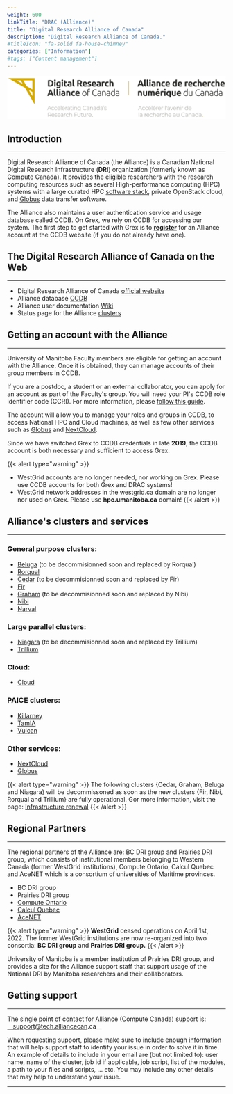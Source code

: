 ```yaml
---
weight: 600
linkTitle: "DRAC (Alliance)"
title: "Digital Research Alliance of Canada"
description: "Digital Research Alliance of Canada."
#titleIcon: "fa-solid fa-house-chimney"
categories: ["Information"]
#tags: ["Content management"]
---
```


[![Digital Research Alliance of Canad](/alliance/Alliance_logo_English-first_slogan.jpg)](https://alliancecan.ca/)

## Introduction
---

Digital Research Alliance of Canada (the Alliance) is a Canadian National Digital Research Infrastructure (__DRI__) organization (formerly known as Compute Canada). It provides the eligible researchers with the research computing resources such as several High-performance computing (HPC) systems with a large curated HPC [software stack](https://docs.alliancecan.ca/wiki/Available_software), private OpenStack cloud, and [Globus](https://docs.alliancecan.ca/wiki/Globus) data transfer software. 

The Alliance also maintains a user authentication service and usage database called CCDB. On Grex, we rely on CCDB for accessing our system. The first step to get started with Grex is to [**register**](https://alliancecan.ca/en/services/advanced-research-computing/account-management/apply-account "Apply for an account") for an Alliance account at the CCDB website (if you do not already have one).

## The Digital Research Alliance of Canada on the Web
---

- Digital Research Alliance of Canada [official website](https://alliancecan.ca/)
- Alliance database [CCDB](https://ccdb.computecanada.ca/ "Compute Canada accounts database")
- Alliance user documentation [Wiki](https://docs.alliancecan.ca/wiki "the Alliance user documentation Wiki") 
- Status page for the Alliance [clusters](https://status.alliancecan.ca/ "Status page for the Alliance services and platforms")

## Getting an account with the Alliance
---

University of Manitoba Faculty members are eligible for getting an account with the Alliance. Once it is obtained, they can manage accounts of their group members in CCDB.

If you are a postdoc, a student or an external collaborator, you can apply for an account as part of the Faculty's group. You will need your PI's CCDB role identifier code (CCRI). For more information, please [follow this guide](https://alliancecan.ca/en/services/advanced-research-computing/account-management/apply-account "Apply for an account").

The account will allow you to manage your roles and groups in CCDB, to access National HPC and Cloud machines, as well as few other services such as [Globus](https://docs.alliancecan.ca/wiki/Globus "Globus") and [NextCloud](https://docs.alliancecan.ca/wiki/Nextcloud "NextCloud"). 

Since we have switched Grex to CCDB credentials in late **2019**, the CCDB account is both necessary and sufficient to access Grex.

{{< alert type="warning" >}}
* WestGrid accounts are no longer needed, nor working on Grex. Please use CCDB accounts for both Grex and DRAC systems!
* WestGrid network addresses in the westgrid.ca domain are no longer nor used on Grex. Please use __hpc.umanitoba.ca__ domain!
{{< /alert >}}

## Alliance's clusters and services
---

### General purpose clusters:

* [Beluga](https://docs.alliancecan.ca/wiki/B%C3%A9luga/en) (to be decommisionned soon and replaced by Rorqual) 
* [Rorqual](https://docs.alliancecan.ca/wiki/Rorqual/en)
* [Cedar](https://docs.alliancecan.ca/wiki/Cedar/en) (to be decommisionned soon and replaced by Fir)
* [Fir](https://docs.alliancecan.ca/wiki/Fir/en)
* [Graham](https://docs.alliancecan.ca/wiki/Graham/en) (to be decommisionned soon and replaced by Nibi)
* [Nibi](https://docs.alliancecan.ca/wiki/Nibi/en)
* [Narval](https://docs.alliancecan.ca/wiki/Narval/en)

### Large parallel clusters:

* [Niagara](https://docs.alliancecan.ca/wiki/Niagara/en) (to be decommisionned soon and replaced by Trillium)
* [Trillium](https://docs.alliancecan.ca/wiki/Trillium/en)

### Cloud:

* [Cloud](https://docs.alliancecan.ca/wiki/Cloud/en)

### PAICE clusters:

* [Killarney](https://docs.alliancecan.ca/wiki/Killarney/en)
* [TamIA](https://docs.alliancecan.ca/wiki/TamIA/en)
* [Vulcan](https://docs.alliancecan.ca/wiki/Vulcan/en)

### Other services:

* [NextCloud](https://docs.alliancecan.ca/wiki/Nextcloud)
* [Globus](https://docs.alliancecan.ca/wiki/Globus)

{{< alert type="warning" >}}
The following clusters {Cedar, Graham, Beluga and Niagara} will be decommissoned as soon as the new clusters {Fir, Nibi, Rorqual and Trillium} are fully operational. Gor more information, visit the page: [Infrastructure renewal](https://docs.alliancecan.ca/wiki/Infrastructure_renewal)
{{< /alert >}}

## Regional Partners
---

The regional partners of the Alliance are: BC DRI group and Prairies DRI group, which consists of institutional members belonging to Western Canada (former WestGrid institutions), Compute Ontario, Calcul Quebec and AceNET which is a consortium of universities of Maritime provinces.

- BC DRI group
- Prairies DRI group
- [Compute Ontario](https://www.computeontario.ca/ "Compute Ontario official website")
- [Calcul Quebec](https://www.calculquebec.ca/ "Calcul Quebec official website")
- [AceNET](https://wiki.ace-net.ca/wiki/ACENET "AceNET official website")

{{< alert type="warning" >}}
__WestGrid__ ceased operations on April 1st, 2022. The former WestGrid institutions are now re-organized into two consortia: __BC DRI group__ and __Prairies DRI group.__
{{< /alert >}}

University of Manitoba is a member institution of Prairies DRI group, and provides a site for the Alliance support staff that support usage of the National DRI by Manitoba researchers and their collaborators. 

## Getting support
---

The single point of contact for Alliance (Compute Canada) support is: __support@tech.alliancecan.ca__

When requesting support, please make sure to include enough [information](https://docs.alliancecan.ca/wiki/Technical_support) that will help support staff to identify your issue in order to solve it in time. An example of details to include in your email are (but not limited to): user name, name of the cluster, job id if applicable, job script, list of the modules, a path to your files and scripts, ... etc. You may include any other details that may help to understand your issue. 

---

<!--
[![Digital Research Alliance of Canad](/alliance/Alliance_logo_English-first_slogan.jpg)](https://alliancecan.ca/)
-->

<!--
[![Digital Research Alliance of Canad](/alliance/Alliance_logo_English-first.jpg)](https://alliancecan.ca/)
-->

<!-- {{< treeview display="tree" />}} -->

<!-- Changes and update:
* Last revision: Aug 28, 2024.  
-->
